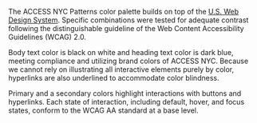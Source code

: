 The ACCESS NYC Patterns color palette builds on top of the [U.S. Web Design System](https://designsystem.digital.gov/components/colors/).
Specific combinations were tested for adequate contrast following the distinguishable
guideline of the Web Content Accessibility Guidelines (WCAG) 2.0.

Body text color is black on white and heading text color is dark blue, meeting
compliance and utilizing brand colors of ACCESS NYC. Because we cannot rely on
illustrating all interactive elements purely by color, hyperlinks are also underlined
to accommodate color blindness.

Primary and a secondary colors highlight interactions with buttons and hyperlinks.
Each state of interaction, including default, hover, and focus states, conform
to the WCAG AA standard at a base level.

